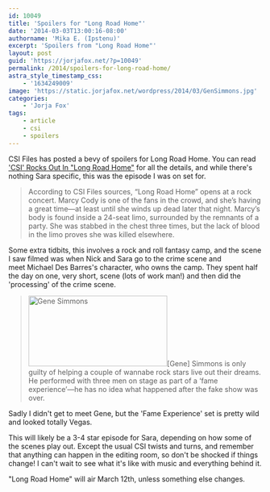 ```yaml
---
id: 10049
title: 'Spoilers for "Long Road Home"'
date: '2014-03-03T13:00:16-08:00'
authorname: 'Mika E. (Ipstenu)'
excerpt: 'Spoilers from "Long Road Home"'
layout: post
guid: 'https://jorjafox.net/?p=10049'
permalink: /2014/spoilers-for-long-road-home/
astra_style_timestamp_css:
    - '1634249009'
image: 'https://static.jorjafox.net/wordpress/2014/03/GenSimmons.jpg'
categories:
    - 'Jorja Fox'
tags:
    - article
    - csi
    - spoilers
---
```


CSI Files has posted a bevy of spoilers for Long Road Home. You can read<a href="http://www.csifiles.com/content/2014/02/csi-rocks-out-in-long-road-home/"> 'CSI' Rocks Out In "Long Road Home"</a> for all the details, and while there's nothing Sara specific, this was the episode I was on set for.
<blockquote>According to CSI Files sources, “Long Road Home” opens at a rock concert. Marcy Cody is one of the fans in the crowd, and she’s having a great time—at least until she winds up dead later that night. Marcy’s body is found inside a 24-seat limo, surrounded by the remnants of a party. She was stabbed in the chest three times, but the lack of blood in the limo proves she was killed elsewhere.</blockquote>
Some extra tidbits, this involves a rock and roll fantasy camp, and the scene I saw filmed was when Nick and Sara go to the crime scene and meet Michael Des Barres's character, who owns the camp. They spent half the day on one, very short, scene (lots of work man!) and then did the 'processing' of the crime scene.
<blockquote><img class="alignright size-thumbnail wp-image-10050" alt="Gene Simmons" src="//static.jorjafox.net/wordpress/2014/03/GenSimmons.jpg" width="275" height="140" />[Gene] Simmons is only guilty of helping a couple of wannabe rock stars live out their dreams. He performed with three men on stage as part of a ‘fame experience’—he has no idea what happened after the fake show was over.</blockquote>
Sadly I didn't get to meet Gene, but the 'Fame Experience' set is pretty wild and looked totally Vegas.

This will likely be a 3-4 star episode for Sara, depending on how some of the scenes play out. Except the usual CSI twists and turns, and remember that anything can happen in the editing room, so don't be shocked if things change! I can't wait to see what it's like with music and everything behind it.

"Long Road Home" will air March 12th, unless something else changes.
